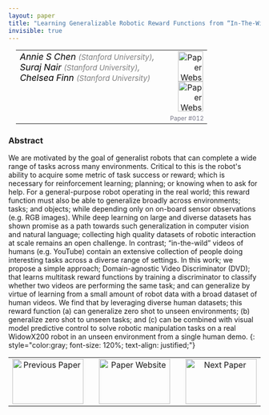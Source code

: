 ```yaml
---
layout: paper
title: "Learning Generalizable Robotic Reward Functions from “In-The-Wild” Human Videos"
invisible: true
---
```

<table width = "95%" style="padding-left: 15px; margin-left: auto; margin-right: 10px;">
<tr><td style = "vertical-align: top; padding-right: 25px;" rowspan="2">
<span style="color:black; font-size: 110%;"><i>
Annie S Chen <span style="color:gray; font-size: 85%">(Stanford University)</span><span style="color:gray; font-size: 100%">,</span><br>  Suraj Nair <span style="color:gray; font-size: 85%">(Stanford University)</span><span style="color:gray; font-size: 100%">,</span><br>  Chelsea Finn <span style="color:gray; font-size: 85%">(Stanford University)</span>
</i></span>
</td>
<td style="text-align: right;"><a href="http://www.roboticsproceedings.org/rss17/p012.pdf"><img src="{{ site.baseurl }}/images/paper_link.png" alt="Paper Website" width = "50"  height = "60"/></a><br> <a href="https://sites.google.com/view/dvd-human-videos"><img src="{{ site.baseurl }}/images/website_link.png" alt="Paper Website" width = "50"  height = "60"/></a><br>    </td>
</tr>
<tr>
<td style="color:#777789; text-align:right; font-size: 75%; margin-right:10px;">Paper&nbsp;#012</td>
</tr>
</table>


### Abstract
We are motivated by the goal of generalist robots that can complete a wide range of tasks across many environments. Critical to this is the robot's ability to acquire some metric of task success or reward; which is necessary for reinforcement learning; planning; or knowing when to ask for help. For a general-purpose robot operating in the real world; this reward function must also be able to generalize broadly across environments; tasks; and objects; while depending only on on-board sensor observations (e.g. RGB images). While deep learning on large and diverse datasets has shown promise as a path towards such generalization in computer vision and natural language; collecting high quality datasets of robotic interaction at scale remains an open challenge. In contrast; “in-the-wild” videos of humans (e.g. YouTube) contain an extensive collection of people doing interesting tasks across a diverse range of settings. In this work; we propose a simple approach; Domain-agnostic Video Discriminator (DVD); that learns multitask reward functions by training a discriminator to classify whether two videos are performing the same task; and can generalize by virtue of learning from a small amount of robot data with a broad dataset of human videos. We find that by leveraging diverse human datasets; this reward function (a) can generalize zero shot to unseen environments; (b) generalize zero shot to unseen tasks; and (c) can be combined with visual model predictive control to solve robotic manipulation tasks on a real WidowX200 robot in an unseen environment from a single human demo.
{: style="color:gray; font-size: 120%; text-align: justified;"}



<table width="100%">
 <tr>
    <td style="width: 30%; text-align: center;"><a href="{{ site.baseurl }}/program/papers/011/">
<img src="{{ site.baseurl }}/images/previous_icon.png"
       alt="Previous Paper" width = "142"  height = "90"/> 
</a> </td>
<td style="text-align: center;"><a href="{{ site.baseurl }}/program/papers">
<img src="{{ site.baseurl }}/images/overview_icon.png"
       alt="Paper Website" width = "142"  height = "90"/> 
</a> </td>
    <td style="width: 30%; text-align: center;"><a href="{{ site.baseurl }}/program/papers/013/">
    <img src="{{ site.baseurl }}/images/next_icon.png"
        alt="Next Paper" width = "142"  height = "90"/>
    </a></td>
</tr>
</table>